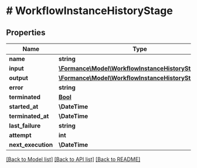 # # WorkflowInstanceHistoryStage

## Properties

Name | Type | Description | Notes
------------ | ------------- | ------------- | -------------
**name** | **string** |  |
**input** | [**\Formance\Model\WorkflowInstanceHistoryStageInput**](WorkflowInstanceHistoryStageInput.md) |  |
**output** | [**\Formance\Model\WorkflowInstanceHistoryStageOutput**](WorkflowInstanceHistoryStageOutput.md) |  | [optional]
**error** | **string** |  | [optional]
**terminated** | [**Bool**](Bool.md) |  |
**started_at** | **\DateTime** |  |
**terminated_at** | **\DateTime** |  | [optional]
**last_failure** | **string** |  | [optional]
**attempt** | **int** |  |
**next_execution** | **\DateTime** |  | [optional]

[[Back to Model list]](../../README.md#models) [[Back to API list]](../../README.md#endpoints) [[Back to README]](../../README.md)
